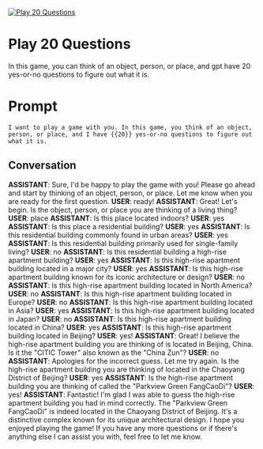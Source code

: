 
[![Play 20 Questions](https://flow-prompt-covers.s3.us-west-1.amazonaws.com/icon/futuristic/futu_10.png)]()
# Play 20 Questions 
In this game, you can think of an object, person, or place, and gpt have 20 yes-or-no questions to figure out what it is.

# Prompt

```
I want to play a game with you. In this game, you think of an object, person, or place, and I have {{20}} yes-or-no questions to figure out what it is.
```

## Conversation

**ASSISTANT**: Sure, I'd be happy to play the game with you! Please go ahead and start by thinking of an object, person, or place. Let me know when you are ready for the first question.
**USER**: ready!
**ASSISTANT**: Great! Let's begin. Is the object, person, or place you are thinking of a living thing?
**USER**: place
**ASSISTANT**: Is this place located indoors?
**USER**: yes
**ASSISTANT**: Is this place a residential building?
**USER**: yes
**ASSISTANT**: Is this residential building commonly found in urban areas?
**USER**: yes
**ASSISTANT**: Is this residential building primarily used for single-family living?
**USER**: no
**ASSISTANT**: Is this residential building a high-rise apartment building?
**USER**: yes
**ASSISTANT**: Is this high-rise apartment building located in a major city?
**USER**: yes
**ASSISTANT**: Is this high-rise apartment building known for its iconic architecture or design?
**USER**: no
**ASSISTANT**: Is this high-rise apartment building located in North America?
**USER**: no
**ASSISTANT**: Is this high-rise apartment building located in Europe?
**USER**: no
**ASSISTANT**: Is this high-rise apartment building located in Asia?
**USER**: yes
**ASSISTANT**: Is this high-rise apartment building located in Japan?
**USER**: no
**ASSISTANT**: Is this high-rise apartment building located in China?
**USER**: yes
**ASSISTANT**: Is this high-rise apartment building located in Beijing?
**USER**: yes!
**ASSISTANT**: Great! I believe the high-rise apartment building you are thinking of is located in Beijing, China. Is it the "CITIC Tower" also known as the "China Zun"?
**USER**: no
**ASSISTANT**: Apologies for the incorrect guess. Let me try again. Is the high-rise apartment building you are thinking of located in the Chaoyang District of Beijing?
**USER**: yes
**ASSISTANT**: Is the high-rise apartment building you are thinking of called the "Parkview Green FangCaoDi"?
**USER**: yes!
**ASSISTANT**: Fantastic! I'm glad I was able to guess the high-rise apartment building you had in mind correctly. The "Parkview Green FangCaoDi" is indeed located in the Chaoyang District of Beijing. It's a distinctive complex known for its unique architectural design. I hope you enjoyed playing the game! If you have any more questions or if there's anything else I can assist you with, feel free to let me know.


